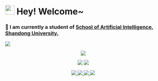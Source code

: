 <h1><img src="https://emojis.slackmojis.com/emojis/images/1531849430/4246/blob-sunglasses.gif?1531849430" width="30"/> Hey! Welcome~</h1>

<h3>🌱 I am currently a student of <a href="https://ai.sdu.edu.cn/" target="_blank">School of Artificial Intelligence</a>, <a href="https://www.sdu.edu.cn/" target="_blank">Shandong University.</a>
</h3>

<p>
  <img src="https://github-readme-stats.vercel.app/api?username=Clizo1209&theme=transparent&include_all_commits=true&show_icons=true&hide_border=true"/>
</p>

<p align="center">
  <img src="https://github-readme-activity-graph.vercel.app/graph?username=Clizo1209&theme=github-compact&hide_border=true&area=true&custom_title=Clizo's%20Activity"/>
</p>

<p align="center">
  <img src="https://skillicons.dev/icons?i=cs,c,cpp,python,java,php,unity,mysql,js,html,css,md" />
  <img src="https://skillicons.dev/icons?i=ae,au,ps,pr,arduino,git,github,idea,pycharm,visualstudio,vscode,powershell" />
</p>

<p align="center">
  <a href="clizo.cn" target="_blank" rel="noreferrer">
    <img src="https://img.shields.io/github/stars/Clizo1209"/>
  </a>
  <a href="clizo.cn" target="_blank" rel="noreferrer">
    <img src="https://img.shields.io/github/followers/Clizo1209"/>
  </a>
  <a href="clizo.cn" target="_blank" rel="noreferrer">
    <img src="https://badges.strrl.dev/repos/Clizo1209"/>
  </a>
  <a href="clizo.cn" target="_blank" rel="noreferrer">
    <img src="https://badges.strrl.dev/visits/Clizo1209/Clizo1209"/>
  </a>
</p>
